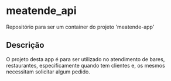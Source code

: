 # meatende_api

Repositório para ser um container do projeto 'meatende-app'

## Descrição

O projeto desta app é para ser utilizado no atendimento de bares, restaurantes, especificamente quando tem clientes e, os mesmos necessitam solicitar algum pedido.
